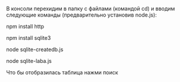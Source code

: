 В консоли перехидим в папку с файлами (командой cd) и вводим следующие команды (предварительно установив node.js): 

npm install http

npm install sqlite3

node sqlite-createdb.js  

node sqlite-laba.js

Что бы отобразилась таблица нажми поиск
